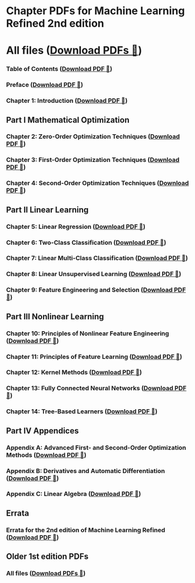 # Chapter PDFs for Machine Learning Refined 2nd edition

# All files ([Download PDFs 📄](https://www.dropbox.com/scl/fo/troefyzi2ztt00vty3dys/AD58aErgFXX7q-wkMtL3xBc?rlkey=3rmc5u76uxka7f0h7navu7lgf&st=8kyfdc30&dl=0))

### Table of Contents ([Download PDF 📄](https://www.dropbox.com/scl/fi/bcubem3onzfosm2pxmhmp/0_TOC.pdf?rlkey=orzo9jsxebtdd76us4ohhrj8g&st=9j45pv9j&dl=0))

### Preface ([Download PDF 📄](https://www.dropbox.com/scl/fi/ww9csqm9luym160uerz0w/1_preface.pdf?rlkey=gu5j5ghii6txoijdfrexsvvti&st=4vfhw0cu&dl=0))

### Chapter 1: Introduction ([Download PDF 📄](https://www.dropbox.com/scl/fi/38yjpyxwezjic8ouxppp8/chapter_1.pdf?rlkey=2cmhkez6xqtjkrca3c6zd848v&st=p0w2488l&dl=0))

## Part I Mathematical Optimization

### Chapter 2: Zero-Order Optimization Techniques ([Download PDF 📄](https://www.dropbox.com/scl/fi/8y8qgxk1nz9x9di0xtaz9/chapter_2.pdf?rlkey=s6g6u168xa14xzt1b7la6xb6p&st=cz76pezz&dl=0))

### Chapter 3: First-Order Optimization Techniques ([Download PDF 📄](https://www.dropbox.com/scl/fi/8qg41w4cehr3i7ggj5agw/chapter_3.pdf?rlkey=15ndxxiba8xxq4v2ab6tg46kc&st=adr5lby1&dl=0))

### Chapter 4: Second-Order Optimization Techniques ([Download PDF 📄](https://www.dropbox.com/scl/fi/vlc6kkee1xtm5ksvy226l/chapter_4.pdf?rlkey=n1ii3amnbt9z8cd678m1ltgbg&st=z72xxmbq&dl=0))

## Part II Linear Learning

### Chapter 5: Linear Regression ([Download PDF 📄](https://www.dropbox.com/scl/fi/g2w41g4cg4rpi3dxr5gq1/chapter_5.pdf?rlkey=fqmi4ttvzgothvlqifka3dk82&st=gzn8dipq&dl=0))

### Chapter 6: Two-Class Classification ([Download PDF 📄](https://www.dropbox.com/scl/fi/yyhy41z562cdj4fx5ki06/chapter_6.pdf?rlkey=wvy5y6zv3lr75l913zpokj3ws&st=83mngoyc&dl=0))

### Chapter 7: Linear Multi-Class Classification ([Download PDF 📄](https://www.dropbox.com/scl/fi/9yycarm0vpwcmd4na26rl/chapter_7.pdf?rlkey=7fvh08wupe0wnb8p7yb00ahvn&st=ikdsvr9i&dl=0))

### Chapter 8: Linear Unsupervised Learning ([Download PDF 📄](https://www.dropbox.com/scl/fi/cd5vvt8986ckoqvr4r9f9/chapter_8.pdf?rlkey=m2am2nq3qthdc7c8jqwcb19ry&st=pkfghbq7&dl=0))

### Chapter 9: Feature Engineering and Selection ([Download PDF 📄](https://www.dropbox.com/scl/fi/gssvrmh1dtqlfkhlk4tjv/chapter_9.pdf?rlkey=r3cc74m163242i7r1shcs33z9&st=dhx9la60&dl=0))

## Part III Nonlinear Learning

### Chapter 10: Principles of Nonlinear Feature Engineering ([Download PDF 📄](https://www.dropbox.com/scl/fi/vpnopj2gfn02hka3yfllc/chapter_10.pdf?rlkey=bg618p1ycltsdj0k09uqt7j8u&st=zmdezp1i&dl=0))

### Chapter 11: Principles of Feature Learning ([Download PDF 📄](https://www.dropbox.com/scl/fi/97kge8l7l52x94jefln7l/chapter_11.pdf?rlkey=e0mzlcvhes7p0s9z58sl5zfrm&st=zsu3i8ux&dl=0))

### Chapter 12: Kernel Methods ([Download PDF 📄](https://www.dropbox.com/scl/fi/e00pqsjpd5h80f76e9x4p/chapter_12.pdf?rlkey=hac98otri8dxz8q3cg3ozcrsw&st=lk39irll&dl=0))

### Chapter 13: Fully Connected Neural Networks ([Download PDF 📄](https://www.dropbox.com/scl/fi/f9xmtqh9o51ozq89csz5o/chapter_13.pdf?rlkey=p7sq7ylifac0wex3bcyzon62k&st=isb5e07i&dl=0))

### Chapter 14: Tree-Based Learners ([Download PDF 📄](https://www.dropbox.com/scl/fi/6vk7edytbqbbs9omrrosn/chapter_14.pdf?rlkey=bmmvu5s1q80oniz372r64eja4&st=edpatbk5&dl=0))

## Part IV Appendices

### Appendix A: Advanced First- and Second-Order Optimization Methods ([Download PDF 📄](https://www.dropbox.com/scl/fi/cj5r2hsmansaz1b9z9iyg/o_appendix_A.pdf?rlkey=paod5v3l5zxm8vuq7ci26wz4m&st=qn3pzlzx&dl=0))

### Appendix B: Derivatives and Automatic Differentiation ([Download PDF 📄](https://www.dropbox.com/scl/fi/ktnbq0ok7darnqpjapq86/o_appendix_B.pdf?rlkey=739jkv9vzpvld9o1to6zq3j3t&st=i5ho2phs&dl=0))

### Appendix C: Linear Algebra ([Download PDF 📄](https://www.dropbox.com/scl/fi/rqoqtwds014egf33s4jqf/o_appendix_C.pdf?rlkey=xsb6265cvbrzv5y4itvmysbd3&st=ag1majbd&dl=0))

## Errata

### Errata for the 2nd edition of Machine Learning Refined ([Download PDF 📄](https://www.dropbox.com/scl/fi/1ovc9p4f5f17qdy485odp/errata.pdf?rlkey=6a1z5xtbqyqxars56zdo0v7gc&st=lgn640hy&dl=0))

## Older 1st edition PDFs

### All files ([Download PDFs 📄](https://www.dropbox.com/scl/fo/eu8ldo5wg7qcdgn8jlk3k/AJM5Xo7jqFrudrlBi-ApLY8?rlkey=bg91v9v6w4m9aux0v9sjqhhp6&st=hp9flwd1&dl=0))
